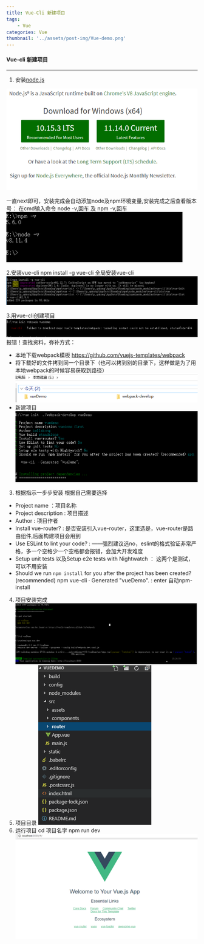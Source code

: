 ```yaml
---
title: Vue-Cli 新建项目
tags:
    - Vue
categories: Vue
thumbnail: '../assets/post-img/Vue-demo.png'
---
```


#### Vue-cli 新建项目
<!-- more -->
-----------

1. 安装[node.js](https://nodejs.org/en/)

![](../assets/post-img/node.js.png)

一直next即可，安装完成会自动添加node及npm环境变量,安装完成之后查看版本号：
在cmd输入命令 node -v,回车 及 npm -v,回车
![](../assets/post-img/node-v.png)

2.安装vue-cli
npm install -g vue-cli 全局安装vue-cli
![](../assets/post-img/vue-cli.png)

3.用vue-cli创建项目
![](../assets/post-img/vue-cli-error.png)
报错！查找资料，弥补方式：

- 本地下载webpack模板 https://github.com/vuejs-templates/webpack
- 将下载好的文件拷到同一个目录下（也可以拷到别的目录下，这样做是为了用本地webpack的时候容易获取到路径）
  ![](../assets/post-img/webpack-local.png)
- 新建项目
  ![](../assets/post-img/vue-cli-local-wp.png)
3. 根据指示一步步安装 根据自己需要选择
- Project name ：项目名称
- Project description : 项目描述
- Author : 项目作者
- Install vue-router? : 是否安装引入vue-router，这里选是，vue-router是路由组件,后面构建项目会用到
- Use ESLint to lint your code? : ——强烈建议选no，eslint的格式验证非常严格，多一个空格少一个空格都会报错，会加大开发难度
- Setup unit tests 以及Setup e2e tests with Nightwatch ： 这两个是测试，可以不用安装
-  Should we run `npm install` for you after the project has been created? (recommended) npm
   vue-cli · Generated "vueDemo". : enter 自动npm-install
4. 项目安装完成
  ![](../assets/post-img/success.png)
5. 项目目录
  ![](../assets/post-img/details.png)
6. 运行项目
   cd 项目名字
   npm run dev
   ![](../assets/post-img/Vue-demo.png)
  